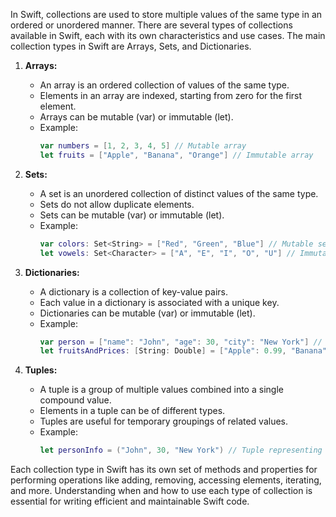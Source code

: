 In Swift, collections are used to store multiple values of the same type in an ordered or unordered manner. There are several types of collections available in Swift, each with its own characteristics and use cases. The main collection types in Swift are Arrays, Sets, and Dictionaries.

1. **Arrays:**
   - An array is an ordered collection of values of the same type.
   - Elements in an array are indexed, starting from zero for the first element.
   - Arrays can be mutable (var) or immutable (let).
   - Example:
     ```swift
     var numbers = [1, 2, 3, 4, 5] // Mutable array
     let fruits = ["Apple", "Banana", "Orange"] // Immutable array
     ```

2. **Sets:**
   - A set is an unordered collection of distinct values of the same type.
   - Sets do not allow duplicate elements.
   - Sets can be mutable (var) or immutable (let).
   - Example:
     ```swift
     var colors: Set<String> = ["Red", "Green", "Blue"] // Mutable set
     let vowels: Set<Character> = ["A", "E", "I", "O", "U"] // Immutable set
     ```

3. **Dictionaries:**
   - A dictionary is a collection of key-value pairs.
   - Each value in a dictionary is associated with a unique key.
   - Dictionaries can be mutable (var) or immutable (let).
   - Example:
     ```swift
     var person = ["name": "John", "age": 30, "city": "New York"] // Mutable dictionary
     let fruitsAndPrices: [String: Double] = ["Apple": 0.99, "Banana": 0.59, "Orange": 0.79] // Immutable dictionary
     ```

4. **Tuples:**
   - A tuple is a group of multiple values combined into a single compound value.
   - Elements in a tuple can be of different types.
   - Tuples are useful for temporary groupings of related values.
   - Example:
     ```swift
     let personInfo = ("John", 30, "New York") // Tuple representing person's name, age, and city
     ```

Each collection type in Swift has its own set of methods and properties for performing operations like adding, removing, accessing elements, iterating, and more. Understanding when and how to use each type of collection is essential for writing efficient and maintainable Swift code.
